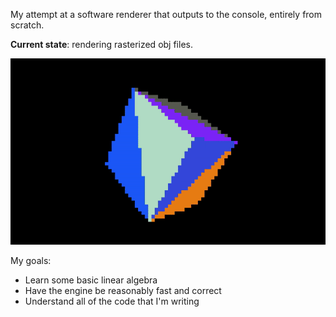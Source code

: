 My attempt at a software renderer that outputs to the console, entirely from scratch.

**Current state**: rendering rasterized obj files.

![Cube rotating on screen](github/5-31-2025-raster.gif)

My goals:
- Learn some basic linear algebra
- Have the engine be reasonably fast and correct
- Understand all of the code that I'm writing
